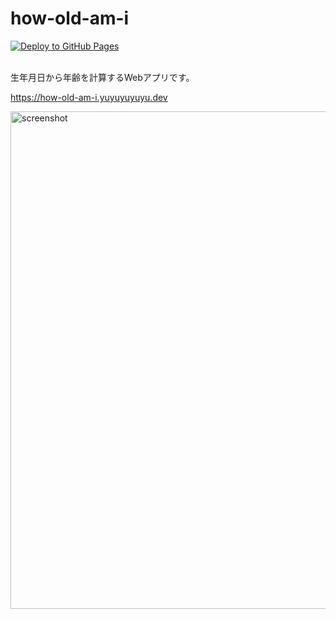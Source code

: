 # how-old-am-i

[![Deploy to GitHub Pages](https://github.com/yu-ko-ba/how-old-am-i/actions/workflows/deploy.yml/badge.svg)](https://how-old-am-i.yuyuyuyuyu.dev)<br />
<br />

生年月日から年齢を計算するWebアプリです。

https://how-old-am-i.yuyuyuyuyu.dev

<img width="796" alt="screenshot" src="https://github.com/user-attachments/assets/d402b370-cc60-48d6-8d98-224f220bfbea" />
